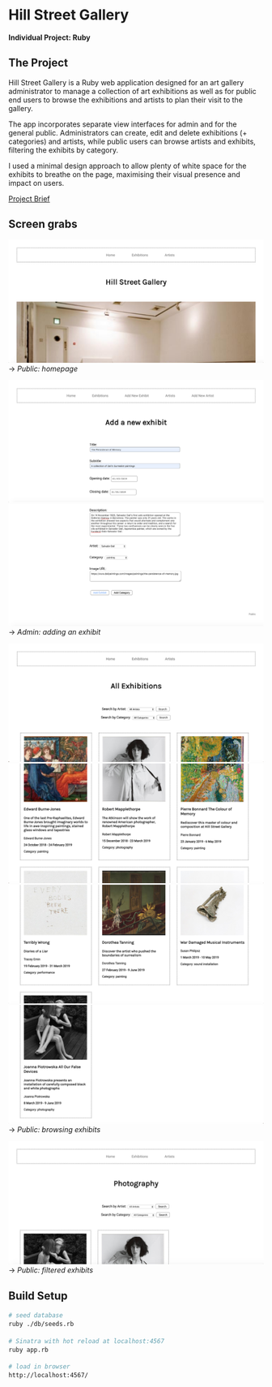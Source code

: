 # Hill Street Gallery
**Individual Project: Ruby**

## The Project
Hill Street Gallery is a Ruby web application designed for an art gallery administrator to manage a collection of art exhibitions as well as for public end users to browse the exhibitions and artists to plan their visit to the gallery.

The app incorporates separate view interfaces for admin and for the general public. Administrators can create, edit and delete exhibitions (+ categories) and artists, while public users can browse artists and exhibits, filtering the exhibits by category.

I used a minimal design approach to allow plenty of white space for the exhibits to breathe on the page, maximising their visual presence and impact on users.

[Project Brief](./Gallery.md)

## Screen grabs

![Homepage](./ScreenGrabs/Homepage01.png)
-> _Public: homepage_

![Add_Exhibit](./ScreenGrabs/Add_Exhibit01.png)
![Add_Exhibit](./ScreenGrabs/Add_Exhibit02.png)
-> _Admin: adding an exhibit_

![Exhibits](./ScreenGrabs/Exhibits01.png)
![Exhibits](./ScreenGrabs/Exhibits03.png)
![Exhibits](./ScreenGrabs/Exhibits04.png)
![Exhibits](./ScreenGrabs/Exhibits05.png)
-> _Public: browsing exhibits_

![Exhibits](./ScreenGrabs/Exhibits02.png)
-> _Public: filtered exhibits_

## Build Setup
``` bash
# seed database
ruby ./db/seeds.rb

# Sinatra with hot reload at localhost:4567
ruby app.rb

# load in browser
http://localhost:4567/
```
